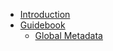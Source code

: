 - [Introduction](README.md)
- [Guidebook](guidebook/README.md)
  - [Global Metadata](guidebook/global-metadata.md)